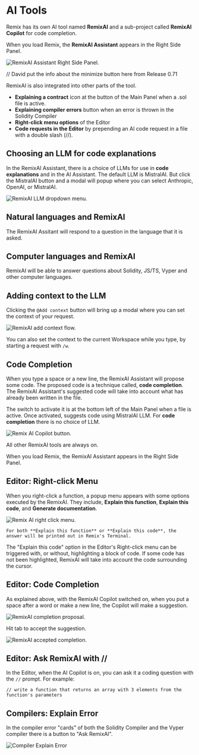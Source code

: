 # AI Tools

Remix has its own AI tool named **RemixAI** and a sub-project called **RemixAI Copilot** for code completion. 

When you load Remix, the **RemixAI Assistant** appears in the Right Side Panel.

![RemixAI Assistant Right Side Panel.](images/ai/remixai-right-panel.png)

// David put the info about the minimize button here from Release 0.71

RemixAI is also integrated into other parts of the tool.

- **Explaining a contract** icon at the button of the Main Panel when a .sol file is active.
- **Explaining compiler errors** button when an error is thrown in the Solidity Compiler
- **Right-click menu options** of the Editor
- **Code requests in the Editor** by prepending an AI code request in a file with a double slash (//).

## Choosing an LLM for code explanations

In the RemixAI Assistant, there is a choice of LLMs for use in **code explanations** and in the AI Assistant. The default LLM is MistralAI. But click the MistralAI button and a modal will popup where you can select Anthropic, OpenAI, or MistralAI.

![RemixAI LLM dropdown menu.](images/ai/llm-dropdown.png)

## Natural languages and RemixAI
The RemixAI Assitant will respond to a question in the language that it is asked.

## Computer languages and RemixAI
RemixAI will be able to answer questions about Solidity, JS/TS, Vyper and other computer languages.

## Adding context to the LLM

Clicking the `@Add context` button will bring up a modal where you can set the context of your request.

![RemixAI add context flow.](images/ai/remixai-add-context.png)

You can also set the context to the current Workspace while you type, by starting a request with `/w`.

## Code Completion

When you type a space or a new line, the RemixAI Assistant will propose some code. The proposed code is a technique called, **code completion**. The RemixAI Assistant's suggested code will take into account what has already been written in the file.

The switch to activate it is at the bottom left of the Main Panel when a file is active. Once activated, suggests code using MistralAI LLM.  For **code completion** there is no choice of LLM.

![Remix AI Copilot button.](images/ai/a-ai-switch.png)

All other RemixAI tools are always on.

When you load Remix, the RemixAI Assistant appears in the Right Side Panel.

## Editor: Right-click Menu

When you right-click a function, a popup menu appears with some options executed by the RemixAI. They include, **Explain this function**, **Explain this code**, and **Generate documentation**.

![Remix AI right click menu.](images/ai/a-ai-editor-popup-menu.png)

```{note}
For both **Explain this function** or **Explain this code**, the answer will be printed out in Remix's Terminal.
```

The "Explain this code" option in the Editor's Right-click menu can be triggered with, or without, highlighting a block of code. If some code has not been highlighted, RemixAI will take into account the code surrounding the cursor.

## Editor: Code Completion

As explained above, with the RemixAI Copilot switched on, when you put a space after a word or make a new line, the Copilot will make a suggestion.

![RemixAI completion proposal.](images/ai/a-ai-completion-proposal.png)

Hit tab to accept the suggestion.

![RemixAI accepted completion.](images/ai/a-ai-completion-accepted.png)

## Editor: Ask RemixAI with //

In the Editor, when the AI Copilot is on, you can ask it a coding question with the `//` prompt.
For example:

```text
// write a function that returns an array with 3 elements from the function's parameters
```

## Compilers: Explain Error

In the compiler error "cards" of both the Solidity Compiler and the Vyper compiler there is a button to "Ask RemixAI".

![Compiler Explain Error](images/ai/a-ai-solcomp1.png)

